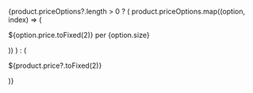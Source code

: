 {product.priceOptions?.length > 0 ? (
  product.priceOptions.map((option, index) => (
    <p key={index} className='text-green-700 font-semibold text-sm'>
      ${option.price.toFixed(2)} per {option.size}
    </p>
  ))
) : (
  <p className='text-green-700 font-semibold text-sm'>
    ${product.price?.toFixed(2)}
  </p>
)}

